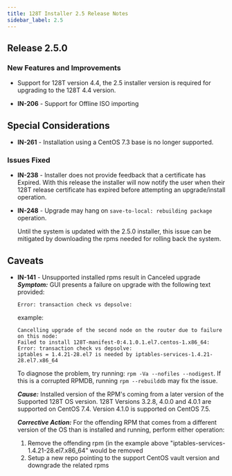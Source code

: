 ```yaml
---
title: 128T Installer 2.5 Release Notes
sidebar_label: 2.5
---
```


## Release 2.5.0

### New Features and Improvements

- Support for 128T version 4.4, the 2.5 installer version is required for upgrading to the 128T 4.4 version.

- **IN-206** - Support for Offline ISO importing

## Special Considerations

- **IN-261** - Installation using a CentOS 7.3 base is no longer supported.

### Issues Fixed

- **IN-238** - Installer does not provide feedback that a certificate has Expired. With this release the installer will now notify the user when their 128T release certificate has expired before attempting an upgrade/install operation.

- **IN-248** - Upgrade may hang on `save-to-local: rebuilding package` operation. 

  Until the system is updated with the 2.5.0 installer, this issue can be mitigated by downloading the rpms needed for rolling back the system.

## Caveats

- **IN-141** - Unsupported installed rpms result in Canceled upgrade
  _**Symptom:**_ GUI presents a failure on upgrade with the following text provided:

  ```
  Error: transaction check vs depsolve:
  ```

  example:

  ```
  Cancelling upgrade of the second node on the router due to failure on this node:
  Failed to install 128T-manifest-0:4.1.0.1.el7.centos-1.x86_64:
  Error: transaction check vs depsolve:
  iptables = 1.4.21-28.el7 is needed by iptables-services-1.4.21-28.el7.x86_64
  ```

  To diagnose the problem, try running: `rpm -Va --nofiles --nodigest`.
  If this is a corrupted RPMDB, running `rpm --rebuilddb` may fix the issue.

  _**Cause:**_ Installed version of the RPM's coming from a later version of the Supported 128T OS version. 128T Versions 3.2.8, 4.0.0 and 4.0.1 are supported on CentOS 7.4. Version 4.1.0 is supported on CentOS 7.5.

  _**Corrective Action:**_ For the offending RPM that comes from a different version of the OS than is installed and running, perform either operation:

  1. Remove the offending rpm (in the example above "iptables-services-1.4.21-28.el7.x86_64" would be removed
  2. Setup a new repo pointing to the support CentOS vault version and downgrade the related rpms
